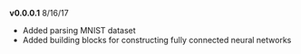 __v0.0.0.1__
8/16/17
* Added parsing MNIST dataset
* Added building blocks for constructing fully connected neural networks
